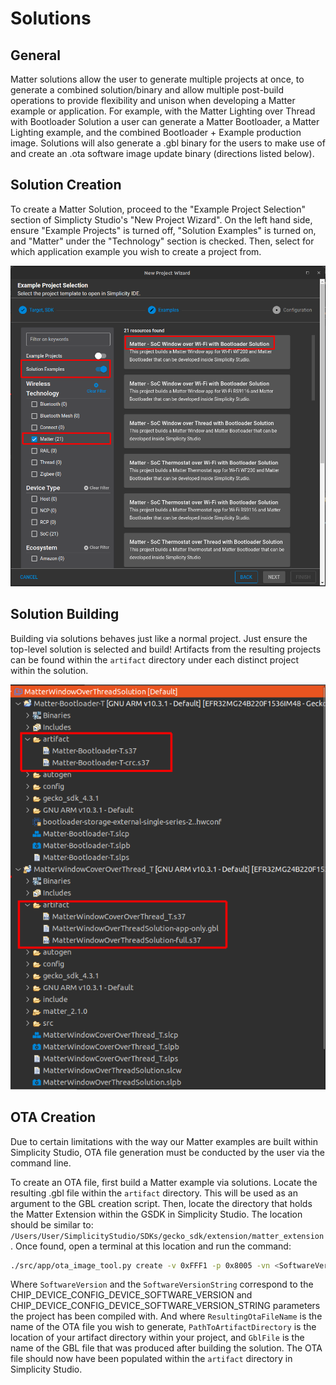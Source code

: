 # Solutions

## General

Matter solutions allow the user to generate multiple projects at once, to generate a combined solution/binary and allow multiple post-build operations to provide
flexibility and unison when developing a Matter example or application. For example, with the Matter Lighting over Thread with Bootloader Solution a user can generate a Matter Bootloader, a Matter Lighting example, and the combined Bootloader + Example production image. Solutions will also generate a .gbl binary for the users to make use of and create an .ota software image update binary (directions listed below).

## Solution Creation

To create a Matter Solution, proceed to the "Example Project Selection" section of Simplicty Studio's "New Project Wizard". On the left hand side, ensure "Example Projects" is turned off, "Solution Examples" is turned on, and "Matter" under the "Technology" section is checked. Then, select for which application example you wish to create a project from.

![Solution Generation](./images/solution-generation.png)

## Solution Building

Building via solutions behaves just like a normal project. Just ensure the top-level solution is selected and build! Artifacts from the resulting projects can be found within the `artifact` directory under each distinct project within the solution.

![Solution Artifacts](./images/solution-artifacts.png)

## OTA Creation

Due to certain limitations with the way our Matter examples are built within Simplicity Studio, OTA file generation must be conducted by the user via the command line.

To create an OTA file, first build a Matter example via solutions. Locate the resulting .gbl file within the `artifact` directory. This will be used as an argument to the GBL creation script.
Then, locate the directory that holds the Matter Extension within the GSDK in Simplicity Studio. The location should be similar to: `/Users/User/SimplicityStudio/SDKs/gecko_sdk/extension/matter_extension`. Once found, open a terminal at this location and run the command:

```bash
./src/app/ota_image_tool.py create -v 0xFFF1 -p 0x8005 -vn <SoftwareVersion> -vs <SoftwareVersionString> -da sha256 <PathToArtifactDirectory>/<GblFile>  <PathToArtifactDirectory>/<ResultingOtaFileName>
```

Where `SoftwareVersion` and the `SoftwareVersionString` correspond to the CHIP_DEVICE_CONFIG_DEVICE_SOFTWARE_VERSION and CHIP_DEVICE_CONFIG_DEVICE_SOFTWARE_VERSION_STRING parameters the project has been compiled with. And where `ResultingOtaFileName` is the name of the OTA file you wish to generate, `PathToArtifactDirectory` is the location of your artifact directory within your project, and `GblFile` is the name of the GBL file that was produced after building the solution. The OTA file should now have been populated within the `artifact` directory in Simplicity Studio.
